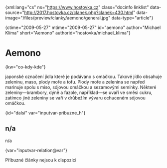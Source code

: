 
{xml:lang="cs" ns="https://www.hostovka.cz" class="docinfo linklist" data-source="http://2017.hostovka.cz/clanek.php?clanek=430.html" data-image="/files/preview/clanky/aemono/general.jpg" data-type="article"}

{ctime="2009-05-27" mtime="2009-05-27" id="aemono" author="Michael Klíma" short="Aemono" authorid="hostovka/michael_klima"}

# Aemono

<!-- generated attribute kw by user_udpatekw.sh on 2020-05-07, do not edit -->

{kw="co-kdy-kde"}

japonské označení jídla které je podáváno s omáčkou. Takové jídlo obsahuje zeleninu, maso, plody moře a tofu. Plody moře a zelenina se napřed marinuje spolu s miso, sójovou omáčkou a sezamovými semínky. Některé zeleniny—brambory, dýně a fazole, například—se uvaří ve směsi cukru, zatímco jiné zeleniny se vaří v drůbežím vývaru ochuceném sójovou omáčkou.

{id="dalsi" var="inputvar-pribuzne_h"}

## n/a

n/a

{var="inputvar-relation@var"}

Příbuzné články nejsou k dispozici

